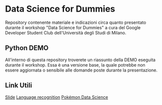 ﻿# Data Science for Dummies
Repository contenente materiale e indicazioni circa quanto presentato durante il workshop "Data Science for Dummies" a cura del Google Developer Student Club dell'Università degli Studi di Milano.
## Python DEMO
All'interno di questa repository troverete un riassunto della DEMO eseguita durante il workshop. Essa è una versione base, la quale potrebbe non essere aggiornata o sensibile alle domande poste durante la presentazione.

## Link Utili
[Slide](https://docs.google.com/presentation/d/10nvUCxf9WAXRkUPWSchRSAJfraoyZWA0ShKLIrG_RCs/edit?usp=sharing)
[Language recognition](https://github.com/ManuelDileo/language-recognition)
[Pokémon Data Science](https://github.com/ManuelDileo/pokemon-data-science)
